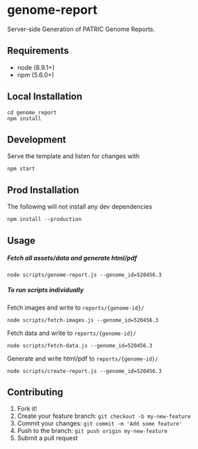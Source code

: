 # genome-report
Server-side Generation of PATRIC Genome Reports.

## Requirements

- node (8.9.1+)
- npm (5.6.0+)

## Local Installation

```
cd genome_report
npm install
```

## Development

Serve the template and listen for changes with

```
npm start
```

## Prod Installation

The following will not install any dev dependencies

```
npm install --production
```

## Usage

##### Fetch all assets/data and generate html/pdf

```
node scripts/genome-report.js --genome_id=520456.3
```


##### To run scripts individually

Fetch images and write to `reports/{genome-id}/`

```
node scripts/fetch-images.js --genome_id=520456.3
```

Fetch data and write to `reports/{genome-id}/`

```
node scripts/fetch-data.js --genome_id=520456.3
```

Generate and write html/pdf to `reports/{genome-id}/`

```
node scripts/create-report.js --genome_id=520456.3
```


## Contributing

1. Fork it!
2. Create your feature branch: `git checkout -b my-new-feature`
3. Commit your changes: `git commit -m 'Add some feature'`
4. Push to the branch: `git push origin my-new-feature`
5. Submit a pull request
